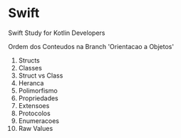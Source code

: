 # Swift
Swift Study for Kotlin Developers

Ordem dos Conteudos na Branch 'Orientacao a Objetos'
1. Structs
2. Classes
3. Struct vs Class
4. Heranca
5. Polimorfismo
6. Propriedades
7. Extensoes
8. Protocolos
9. Enumeracoes
10. Raw Values

